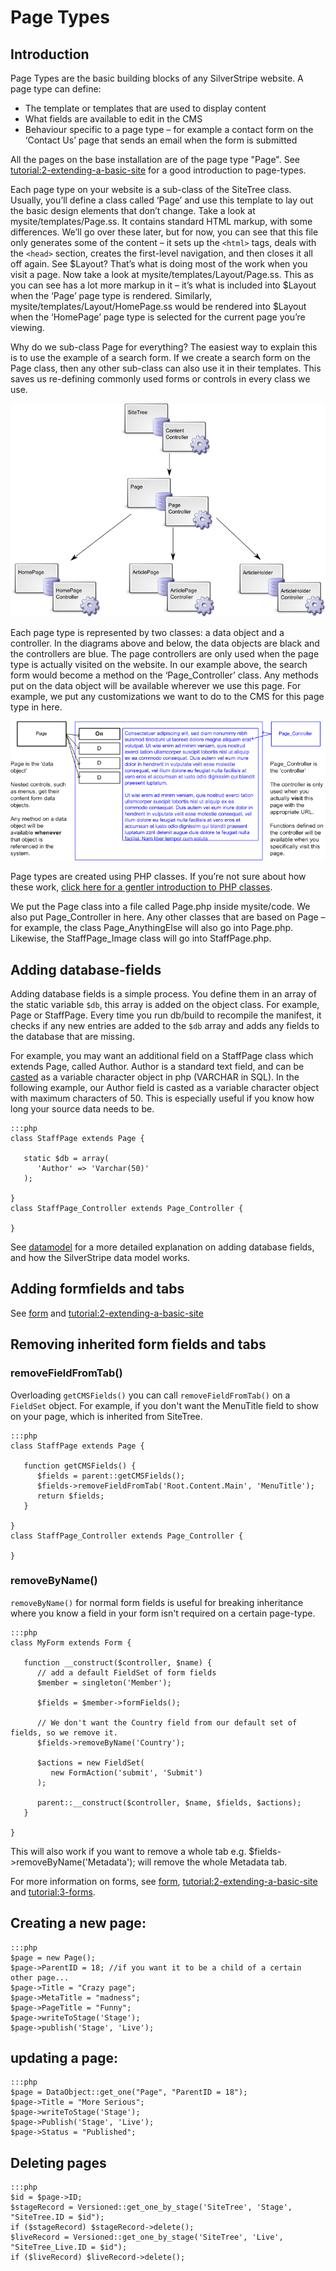 # Page Types

## Introduction

Page Types are the basic building blocks of any SilverStripe website. A page type can define:

*  The template or templates that are used to display content
*  What fields are available to edit in the CMS
*  Behaviour specific to a page type – for example a contact form on the ‘Contact Us’ page that sends an email
when the form is submitted

All the pages on the base installation are of the page type "Page". See
[tutorial:2-extending-a-basic-site](tutorial/2-extending-a-basic-site) for a good introduction to page-types.

Each page type on your website is a sub-class of the SiteTree class. Usually, you’ll define a class called ‘Page’
and use this template to lay out the basic design elements that don’t change. Take a look at mysite/templates/Page.ss.
It contains standard HTML markup, with some differences. We’ll go over these later, but for now, you can see that this
file only generates some of the content – it sets up the `<html>` tags, deals with the `<head>` section, creates the
first-level navigation, and then closes it all off again. See $Layout? That’s what is doing most of the work when you
visit a page. Now take a look at mysite/templates/Layout/Page.ss. This as you can see has a lot more markup in it –
it’s what is included into $Layout when the ‘Page’ page type is rendered. Similarly,
mysite/templates/Layout/HomePage.ss would be rendered into $Layout when the ‘HomePage’ page type is selected for the
current page you’re viewing.

Why do we sub-class Page for everything? The easiest way to explain this is to use the example of a search form. If we
create a search form on the Page class, then any other sub-class can also use it in their templates. This saves us
re-defining commonly used forms or controls in every class we use.

![](_images/pagetype-inheritance.png)

Each page type is represented by two classes: a data object and a controller. In the diagrams above and below, the data
objects are black and the controllers are blue. The page controllers are only used when the page type is actually
visited on the website. In our example above, the search form would become a method on the ‘Page_Controller’ class.
Any methods put on the data object will be available wherever we use this page. For example, we put any customizations
we want to do to the CMS for this page type in here.

![](_images/controllers-and-dataobjects.png)

Page types are created using PHP classes. If you’re not sure about how these work, [click here for a gentler
introduction to PHP classes](http://www-128.ibm.com/developerworks/opensource/library/os-phpobj/). 

We put the Page class into a file called Page.php inside mysite/code. We also put Page_Controller in here. Any other
classes that are based on Page – for example, the class Page_AnythingElse will also go into Page.php. Likewise, the
StaffPage_Image class will go into StaffPage.php.

## Adding database-fields

Adding database fields is a simple process. You define them in an array of the static variable `$db`, this array is
added on the object class. For example, Page or StaffPage. Every time you run db/build to recompile the manifest, it
checks if any new entries are added to the `$db` array and adds any fields to the database that are missing.

For example, you may want an additional field on a StaffPage class which extends Page, called Author. Author is a
standard text field, and can be [casted](objectmodel) as a variable character object in php (VARCHAR in SQL). In the
following example, our Author field is casted as a variable character object with maximum characters of 50. This is
especially useful if you know how long your source data needs to be.

	:::php
	class StaffPage extends Page {
	
	   static $db = array(
	      'Author' => 'Varchar(50)'
	   );
	
	}
	class StaffPage_Controller extends Page_Controller {
	
	}


See [datamodel](/topics/datamodel) for a more detailed explanation on adding database fields, and how the SilverStripe data
model works.

## Adding formfields and tabs

See [form](/topics/forms) and [tutorial:2-extending-a-basic-site](tutorial/2-extending-a-basic-site)

## Removing inherited form fields and tabs

### removeFieldFromTab()

Overloading `getCMSFields()` you can call `removeFieldFromTab()` on a `FieldSet` object. For example, if you don't
want the MenuTitle field to show on your page, which is inherited from SiteTree.

	:::php
	class StaffPage extends Page {
	
	   function getCMSFields() {
	      $fields = parent::getCMSFields();
	      $fields->removeFieldFromTab('Root.Content.Main', 'MenuTitle');
	      return $fields;
	   }
	
	}
	class StaffPage_Controller extends Page_Controller {
	
	}



### removeByName()
 `removeByName()` for normal form fields is useful for breaking inheritance where you know a field in your form isn't
required on a certain page-type.

	:::php
	class MyForm extends Form {
	
	   function __construct($controller, $name) {
	      // add a default FieldSet of form fields
	      $member = singleton('Member');
	
	      $fields = $member->formFields();
	
	      // We don't want the Country field from our default set of fields, so we remove it.
	      $fields->removeByName('Country');
	
	      $actions = new FieldSet(
	         new FormAction('submit', 'Submit')
	      );
	
	      parent::__construct($controller, $name, $fields, $actions);
	   }
	
	}

This will also work if you want to remove a whole tab e.g. $fields->removeByName('Metadata'); will remove the whole
Metadata tab.

For more information on forms, see [form](/topics/forms), [tutorial:2-extending-a-basic-site](/tutorials/2-extending-a-basic-site)
and [tutorial:3-forms](/tutorials/3-forms).

## Creating a new page:

	:::php
	$page = new Page();
	$page->ParentID = 18; //if you want it to be a child of a certain other page...
	$page->Title = "Crazy page"; 
	$page->MetaTitle = "madness";
	$page->PageTitle = "Funny"; 
	$page->writeToStage('Stage'); 
	$page->publish('Stage', 'Live');


## updating a page:

	:::php
	$page = DataObject::get_one("Page", "ParentID = 18");
	$page->Title = "More Serious";
	$page->writeToStage('Stage');
	$page->Publish('Stage', 'Live');
	$page->Status = "Published";



## Deleting pages

	:::php
	$id = $page->ID;
	$stageRecord = Versioned::get_one_by_stage('SiteTree', 'Stage', "SiteTree.ID = $id");
	if ($stageRecord) $stageRecord->delete();
	$liveRecord = Versioned::get_one_by_stage('SiteTree', 'Live', "SiteTree_Live.ID = $id");
	if ($liveRecord) $liveRecord->delete();